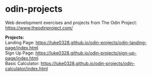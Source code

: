 # odin-projects
Web development exercises and projects from The Odin Project: https://www.theodinproject.com/

**Projects:**  
Landing Page: https://luke0328.github.io/odin-projects/odin-landing-page/index.html  
Sign Up Page: https://luke0328.github.io/odin-projects/sign-up-page/index.html  
Basic Calculator: https://luke0328.github.io/odin-projects/odin-calculator/index.html  
